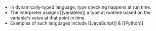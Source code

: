 - In dynamically-typed language, type checking happens at run time.
- The interpreter assigns [[variables]] a type at runtime based on the variable's value at that point in time.
- Examples of such languages include [[JavaScript]] & [[Python]]
